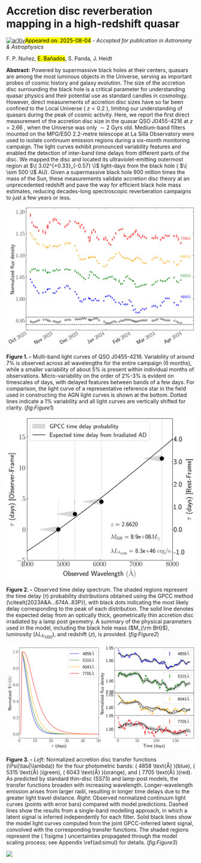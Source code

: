 <div class="macros" style="visibility:hidden;">
$\newcommand{\ensuremath}{}$
$\newcommand{\xspace}{}$
$\newcommand{\object}[1]{\texttt{#1}}$
$\newcommand{\farcs}{{.}''}$
$\newcommand{\farcm}{{.}'}$
$\newcommand{\arcsec}{''}$
$\newcommand{\arcmin}{'}$
$\newcommand{\ion}[2]{#1#2}$
$\newcommand{\textsc}[1]{\textrm{#1}}$
$\newcommand{\hl}[1]{\textrm{#1}}$
$\newcommand{\footnote}[1]{}$
$\newcommand{\bd}[1]{\mbox{\boldmath #1}}$
$\newcommand{\arraystretch}{1.4}$
$\newcommand{\civ}{{C\sc{iv}}\/}$
$\newcommand{\ciii}{{C\sc{iii}]}\/}$</div>



<div id="title">

# Accretion disc reverberation mapping in a high-redshift quasar

</div>
<div id="comments">

[![arXiv](https://img.shields.io/badge/arXiv-2508.00209-b31b1b.svg)](https://arxiv.org/abs/2508.00209)<mark>Appeared on: 2025-08-04</mark> -  _Accepted for publication in Astronomy & Astrophysics_

</div>
<div id="authors">

F. P. Nuñez, <mark>E. Bañados</mark>, S. Panda, J. Heidt

</div>
<div id="abstract">

**Abstract:** Powered by supermassive black holes at their centers, quasars are among the most luminous objects in the Universe, serving as important probes of cosmic history and galaxy evolution. The size of the accretion disc surrounding the black hole is a critical parameter for understanding quasar physics and their potential use as standard candles in cosmology. However, direct measurements of accretion disc sizes have so far been confined to the Local Universe ( $z<0.2$ ), limiting our understanding of quasars during the peak of cosmic activity. Here, we report the first direct measurement of the accretion disc size in the quasar QSO J0455-4216 at $z=2.66$ , when the Universe was only $\sim2$ Gyrs old. Medium-band filters mounted on the MPG/ESO 2.2-metre telescope at La Silla Observatory were used to isolate continuum emission regions during a six-month monitoring campaign. The light curves exhibit pronounced variability features and enabled the detection of inter-band time delays from different parts of the disc. We mapped the disc and located its ultraviolet-emitting outermost region at $\( 3.02^{+0.33}_{-0.57} \)$ light-days from the black hole ( $\( \sim 500 \)$ AU). Given a supermassive black hole 900 million times the mass of the Sun, these measurements validate accretion disc theory at an unprecedented redshift and pave the way for efficient black hole mass estimates, reducing decades-long spectroscopic reverberation campaigns to just a few years or less.

</div>

<div id="div_fig1">

<img src="tmp_2508.00209/./figures/lcs_ap.png" alt="Fig1" width="100%"/>

**Figure 1. -** Multi-band light curves of QSO J0455-4216. Variability of around 7\% is observed across all wavelengths for the entire campaign (6 months), while a smaller variability of about 5\% is present within individual months of observations. Micro-variability on the order of 2\%-3\% is evident on timescales of days, with delayed features between bands of a few days. For comparison, the light curve of a representative reference star in the field used in constructing the AGN light curves is shown at the bottom. Dotted lines indicate a 1\% variability and all light curves are vertically shifted for clarity. (*fig:Figure1*)

</div>
<div id="div_fig2">

<img src="tmp_2508.00209/./figures/GPCC_delay_wave.png" alt="Fig2" width="100%"/>

**Figure 2. -** Observed time delay spectrum. The shaded regions represent the time delay ($\tau$) probability distributions obtained using the GPCC method (\citealt{2023A&A...674A..83P}), with black dots indicating the most likely delay corresponding to the peak of each distribution. The solid line denotes the expected delay from an optically thick, geometrically thin accretion disc irradiated by a lamp post geometry. A summary of the physical parameters used in the model, including the black hole mass ($M_{\rm BH}$), luminosity ($\lambda L_{\lambda_{1350}}$), and redshift ($z$), is provided. (*fig:Figure2*)

</div>
<div id="div_fig3">

<img src="tmp_2508.00209/./figures/AD_TF_models.png" alt="Fig3" width="100%"/>

**Figure 3. -** _Left_: Normalized accretion disc transfer functions \(\Psi(\tau|\lambda)\) for the four photometric bands: \( 4858   \text{Å} \)(blue), \( 5315   \text{Å} \)(green), \( 6043   \text{Å} \)(orange), and \( 7705   \text{Å} \)(red). As predicted by standard thin-disc (SS73) and lamp-post models, the transfer functions broaden with increasing wavelength. Longer-wavelength emission arises from larger radii, resulting in longer time delays due to the greater light travel distance. _Right_: Observed normalized continuum light curves (points with error bars) compared with model predictions. Dashed lines show the results from a single-band modelling approach, in which a latent signal is inferred independently for each filter. Solid black lines show the model light curves computed from the joint GPCC-inferred latent signal, convolved with the corresponding transfer functions. The shaded regions represent the \( 1\sigma \) uncertainties propagated through the model scaling process; see Appendix \ref{ad:simul} for details. (*fig:Figure3*)

</div><div id="qrcode"><img src=https://api.qrserver.com/v1/create-qr-code/?size=100x100&data="https://arxiv.org/abs/2508.00209"></div>